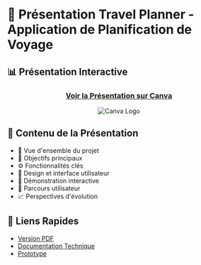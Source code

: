 # 🎯 Présentation Travel Planner - Application de Planification de Voyage

## 📊 Présentation Interactive

<div align="center">

### [Voir la Présentation sur Canva](https://www.canva.com/design/DAGhC7H6_ws/4ACVHIbgLk_GIHxK0lCXsw/edit?utm_content=DAGhC7H6_ws&utm_campaign=designshare&utm_medium=link2&utm_source=sharebutton)

![Canva Logo](https://th.bing.com/th/id/OIP.IhrtcxLX3GF1Yhie04r9YwHaEK?w=322&h=181&c=7&r=0&o=5&dpr=1.2&pid=1.7)

</div>

## 📑 Contenu de la Présentation

- 🌟 Vue d'ensemble du projet
- 🎯 Objectifs principaux
- ⚙️ Fonctionnalités clés
- 🎨 Design et interface utilisateur
- 📱 Démonstration interactive
- 🔄 Parcours utilisateur
- 📈 Perspectives d'évolution

## 🔗 Liens Rapides

- [Version PDF](lien-vers-pdf)
- [Documentation Technique](lien-vers-doc)
- [Prototype](lien-vers-prototype)
